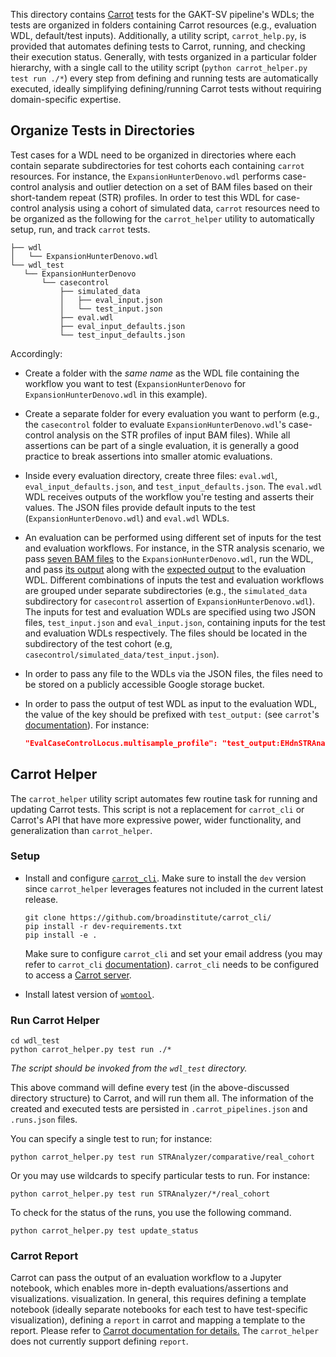 This directory contains [Carrot](https://github.com/broadinstitute/carrot)
tests for the GAKT-SV pipeline's WDLs; the tests are organized in folders
containing Carrot resources (e.g., evaluation WDL, default/test inputs).
Additionally, a utility script, `carrot_help.py`, is provided that 
automates defining tests to Carrot, running, and checking their execution 
status. Generally, with tests organized in a particular folder hierarchy,
with a single call to the utility script 
(`python carrot_helper.py test run ./*`) every step from defining and 
running tests are automatically executed, ideally simplifying 
defining/running Carrot tests without requiring domain-specific expertise.

## Organize Tests in Directories

Test cases for a WDL need to be organized in directories where each 
contain separate subdirectories for test cohorts each containing 
`carrot` resources. For instance, the `ExpansionHunterDenovo.wdl`
performs case-control analysis and outlier detection on a set 
of BAM files based on their short-tandem repeat (STR) profiles.
In order to test this WDL for case-control analysis using a cohort
of simulated data, `carrot` resources need to be organized as
the following for the `carrot_helper` utility to automatically 
setup, run, and track `carrot` tests. 

```shell
├── wdl
│   └── ExpansionHunterDenovo.wdl
└── wdl_test
   └── ExpansionHunterDenovo
       └── casecontrol
           ├── simulated_data
           │   ├── eval_input.json
           │   └── test_input.json
           ├── eval.wdl
           ├── eval_input_defaults.json
           └── test_input_defaults.json
```

Accordingly: 

- Create a folder with the _same name_ as the WDL file containing the
workflow you want to test (`ExpansionHunterDenovo` for 
`ExpansionHunterDenovo.wdl` in this example).


- Create a separate folder for every evaluation you want to perform (e.g., 
the `casecontrol` folder to evaluate `ExpansionHunterDenovo.wdl`'s
case-control analysis on the STR profiles of input BAM files). 
While all assertions can be part of a single evaluation, it is generally 
a good practice to break assertions into smaller atomic evaluations. 


- Inside every evaluation directory, create three files: `eval.wdl`, 
`eval_input_defaults.json`, and `test_input_defaults.json`. 
The `eval.wdl` WDL receives outputs of the workflow you're testing and 
asserts their values. The JSON files provide default inputs to the test
(`ExpansionHunterDenovo.wdl`) and `eval.wdl` WDLs.


- An evaluation can be performed using different set of inputs for the 
test and evaluation workflows. For instance, in the STR analysis scenario, 
we pass 
[seven BAM files](https://github.com/VJalili/gatk-sv/blob/89e67350ea7fec8edc687011ac7308e3e1db17ff/wdl_test/ExpansionHunterDenovo/casecontrol/simulated_data/test_input.json#L4-L12)
to the `ExpansionHunterDenovo.wdl`, run the WDL, and pass 
[its output](https://github.com/VJalili/gatk-sv/blob/89e67350ea7fec8edc687011ac7308e3e1db17ff/wdl_test/ExpansionHunterDenovo/casecontrol/simulated_data/eval_input.json#L2)
along with the 
[expected output](https://github.com/VJalili/gatk-sv/blob/89e67350ea7fec8edc687011ac7308e3e1db17ff/wdl_test/ExpansionHunterDenovo/casecontrol/simulated_data/eval_input.json#L3)
to the evaluation WDL. Different combinations of inputs the test and 
evaluation workflows are grouped under separate subdirectories (e.g., 
the `simulated_data` subdirectory for `casecontrol` assertion of 
`ExpansionHunterDenovo.wdl`). The inputs for test and evaluation
WDLs are specified using two JSON files, `test_input.json` and 
`eval_input.json`, containing inputs for the test and evaluation 
WDLs respectively. The files should be located in the subdirectory of the 
test cohort (e.g, `casecontrol/simulated_data/test_input.json`).


- In order to pass any file to the WDLs via the JSON files, the files 
need to be stored on a publicly accessible Google storage bucket.


- In order to pass the output of test WDL as input to the evaluation WDL, 
the value of the key should be prefixed with `test_output:` (see `carrot`'s 
[documentation](https://github.com/broadinstitute/carrot/blob/0f616c0a9933a44bb92bc9ddbc90b81b0b532de6/UserGuide.md#-mapping-test-outputs-to-eval-inputs)).
For instance:

  ```json
  "EvalCaseControlLocus.multisample_profile": "test_output:EHdnSTRAnalysis.multisample_profile",
  ```


## Carrot Helper

The `carrot_helper` utility script automates few routine task for 
running and updating Carrot tests. This script is not a replacement
for `carrot_cli` or Carrot's API that have more expressive power,
wider functionality, and generalization than `carrot_helper`. 

### Setup
- Install and configure 
[`carrot_cli`](https://github.com/broadinstitute/carrot_cli). Make sure to 
install the `dev` version since `carrot_helper` leverages features not 
included in the current latest release.

    ```shell
    git clone https://github.com/broadinstitute/carrot_cli/
    pip install -r dev-requirements.txt
    pip install -e .
    ```
    Make sure to configure `carrot_cli` and set your email address
    (you may refer to `carrot_cli` [documentation](https://github.com/broadinstitute/carrot/blob/master/UserGuide.md#-carrot-cli)).
    `carrot_cli` needs to be configured to access a
    [Carrot server](https://github.com/broadinstitute/carrot).

- Install latest version of 
[`womtool`](https://github.com/broadinstitute/cromwell/releases).


### Run Carrot Helper

```shell
cd wdl_test
python carrot_helper.py test run ./*
```
_The script should be invoked from the `wdl_test` directory._

This above command will define every test (in the above-discussed directory
structure) to Carrot, and will run them all. The information of the created 
and executed tests are persisted in `.carrot_pipelines.json` and `.runs.json`
files. 

You can specify a single test to run; for instance:

```shell
python carrot_helper.py test run STRAnalyzer/comparative/real_cohort
```

Or you may use wildcards to specify particular tests to run. For instance:

```shell
python carrot_helper.py test run STRAnalyzer/*/real_cohort
```

To check for the status of the runs, you use the following command.

```shell
python carrot_helper.py test update_status
```

### Carrot Report
Carrot can pass the output of an evaluation workflow to a Jupyter notebook,
which enables more in-depth evaluations/assertions and visualizations. 
visualization. In general, this requires defining a template notebook 
(ideally separate notebooks for each test to have test-specific visualization), 
defining a `report` in carrot and mapping a template to the report.
Please refer to [Carrot documentation for details.](https://github.com/broadinstitute/carrot/blob/48c58446d4fb044cabbdafe8962b67ee511b483a/UserGuide.md#-2-define-a-report-in-carrot)
The `carrot_helper` does not currently support defining `report`.
